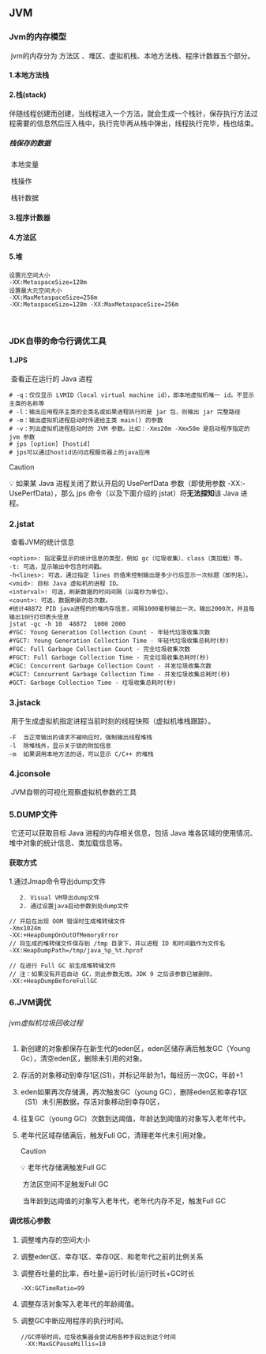 ## JVM

### Jvm的内存模型

​	jvm的内存分为 方法区 、堆区、虚拟机栈、本地方法栈、程序计数器五个部分。

#### 1.本地方法栈

#### 2.栈(stack)

​	伴随线程创建而创建，当线程进入一个方法，就会生成一个栈针，保存执行方法过程需要的信息然后压入栈中，执行完毕再从栈中弹出，线程执行完毕，栈也结束。

##### 栈保存的数据

​	本地变量

​	栈操作

​	栈针数据	

#### 3.程序计数器

#### 4.方法区

#### 5.堆

```
设置元空间大小
-XX:MetaspaceSize=128m
设置最大元空间大小 
-XX:MaxMetaspaceSize=256m
-XX:MetaspaceSize=128m -XX:MaxMetaspaceSize=256m
```

​	

### JDK自带的命令行调优工具

#### 1.JPS

​	查看正在运行的 Java 进程

```
# -q：仅仅显示 LVMID（local virtual machine id），即本地虚拟机唯一 id。不显示主类的名称等
# -l：输出应用程序主类的全类名或如果进程执行的是 jar 包，则输出 jar 完整路径
# -m：输出虚拟机进程启动时传递给主类 main() 的参数
# -v：列出虚拟机进程启动时的 JVM 参数。比如：-Xms20m -Xmx50m 是启动程序指定的 jvm 参数
# jps [option] [hostid]
# jps可以通过hostid访问远程服务器上的java应用
```

> [!CAUTION]
>
> 💡 如果某 Java 进程关闭了默认开启的 UsePerfData 参数（即使用参数 -XX:-UsePerfData），那么 jps 命令（以及下面介绍的 jstat）将**无法探知**该 Java 进程。



### 2.jstat

​	查看JVM的统计信息

```
<option>: 指定要显示的统计信息的类型，例如 gc（垃圾收集）、class（类加载）等。
-t: 可选，显示输出中包含时间戳。
-h<lines>: 可选，通过指定 lines 的值来控制输出是多少行后显示一次标题（即列名）。
<vmid>: 目标 Java 虚拟机的进程 ID。
<interval>: 可选，刷新数据的时间间隔（以毫秒为单位）。
<count>: 可选，数据刷新的总次数。
#统计48872 PID java进程的的堆内存信息，间隔1000毫秒输出一次，输出2000次，并且每输出10行打印表头信息
jstat -gc -h 10  48872  1000 2000  
#YGC: Young Generation Collection Count - 年轻代垃圾收集次数
#YGCT: Young Generation Collection Time - 年轻代垃圾收集总耗时(秒)
#FGC: Full Garbage Collection Count - 完全垃圾收集次数
#FGCT: Full Garbage Collection Time - 完全垃圾收集总耗时(秒)
#CGC: Concurrent Garbage Collection Count - 并发垃圾收集次数
#CGCT: Concurrent Garbage Collection Time - 并发垃圾收集总耗时(秒)
#GCT: Garbage Collection Time - 垃圾收集总耗时(秒)

```

### 3.jstack

​	用于生成虚拟机指定进程当前时刻的线程快照（虚拟机堆栈跟踪）。

```
-F	当正常输出的请求不被响应时，强制输出线程堆栈
-l	除堆栈外，显示关于锁的附加信息
-m	如果调用本地方法的话，可以显示 C/C++ 的堆栈
```

### 4.jconsole

​	JVM自带的可视化观察虚拟机参数的工具

### 5.DUMP文件

​	它还可以获取目标 Java 进程的内存相关信息，包括 Java 堆各区域的使用情况、堆中对象的统计信息、类加载信息等。

#### 获取方式

1.通过Jmap命令导出dump文件

       2. Visual VM导出dump文件
       2. 通过设置java启动参数到处dump文件

```
// 开启在出现 OOM 错误时生成堆转储文件
-Xmx1024m
-XX:+HeapDumpOnOutOfMemoryError
// 将生成的堆转储文件保存到 /tmp 目录下，并以进程 ID 和时间戳作为文件名
-XX:HeapDumpPath=/tmp/java_%p_%t.hprof
 
// 在进行 Full GC 前生成堆转储文件
// 注：如果没有开启自动 GC，则此参数无效。JDK 9 之后该参数已被删除。
-XX:+HeapDumpBeforeFullGC    
```

### 6.JVM调优

###### jvm虚拟机垃圾回收过程

 1. 新创建的对象都保存在新生代的eden区，eden区储存满后触发GC（Young Gc），清空eden区，删除未引用的对象。

 2. 存活的对象移动到幸存1区(S1)，并标记年龄为1，每经历一次GC，年龄+1

 3. eden如果再次存储满，再次触发GC（young GC），删除eden区和幸存1区（S1）未引用数据，存活对象移动到幸存0区，

 4. 往复GC（young GC）次数到达阈值，年龄达到阈值的对象写入老年代中。

 5. 老年代区域存储满后，触发Full GC，清理老年代未引用对象。

    > [!CAUTION]
    >
    > 💡 老年代存储满触发Full GC
    >
    > ​	方法区空间不足触发Full GC
    >
    > ​	当年龄到达阈值的对象写入老年代，老年代内存不足，触发Full GC

#### 调优核心参数

 1. 调整堆内存的空间大小

 2. 调整eden区、幸存1区、幸存0区、和老年代之前的比例关系

 4. 调整吞吐量的比率，吞吐量=运行时长/运行时长+GC时长

    ```shell
    -XX:GCTimeRatio=99
    ```

 5. 调整存活对象写入老年代的年龄阈值。

 6. 调整GC中断应用程序的执行时间。

    ```shell
    //GC停顿时间，垃圾收集器会尝试用各种手段达到这个时间
     -XX:MaxGCPauseMillis=10
    ```

    

[1]: https://blog.csdn.net/qq_40991313/article/details/132382094
